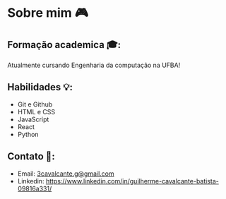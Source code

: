 # Sobre mim 🎮

## Formação academica 🎓:
Atualmente cursando Engenharia da computação na UFBA!

## Habilidades 💡:
- Git e Github
- HTML e CSS
- JavaScript
- React
- Python

## Contato 📱:
- Email: 3cavalcante.g@gmail.com
- Linkedin: https://www.linkedin.com/in/guilherme-cavalcante-batista-09816a331/




<!--
**Cavalcante-g/Cavalcante-g** is a ✨ _special_ ✨ repository because its `README.md` (this file) appears on your GitHub profile.

Here are some ideas to get you started:

- 🔭 I’m currently working on ...
- 🌱 I’m currently learning ...
- 👯 I’m looking to collaborate on ...
- 🤔 I’m looking for help with ...
- 💬 Ask me about ...
- 📫 How to reach me: ...
- 😄 Pronouns: ...
- ⚡ Fun fact: ...
-->
